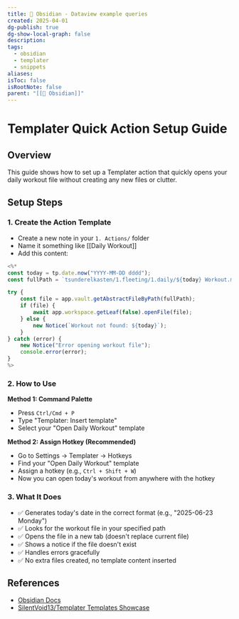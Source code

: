 ```yaml
---
title: 📔 Obsidian - Dataview example queries
created: 2025-04-01
dg-publish: true
dg-show-local-graph: false
description: 
tags:
  - obsidian
  - templater
  - snippets
aliases: 
isToc: false
isRootNote: false
parent: "[[📔 Obsidian]]"
---
```

# Templater Quick Action Setup Guide

## Overview
This guide shows how to set up a Templater action that quickly opens your daily workout file without creating any new files or clutter.

## Setup Steps

### 1. Create the Action Template
- Create a new note in your `1. Actions/` folder
- Name it something like [[Daily Workout]]
- Add this content:

```javascript
<%*
const today = tp.date.now("YYYY-MM-DD dddd");
const fullPath = `tsunderelkasten/1.fleeting/1.daily/${today} Workout.md`;

try {
    const file = app.vault.getAbstractFileByPath(fullPath);
    if (file) {
        await app.workspace.getLeaf(false).openFile(file);
    } else {
        new Notice(`Workout not found: ${today}`);
    }
} catch (error) {
    new Notice("Error opening workout file");
    console.error(error);
}
%>
```

### 2. How to Use
**Method 1: Command Palette**
- Press `Ctrl/Cmd + P`
- Type "Templater: Insert template"
- Select your "Open Daily Workout" template

**Method 2: Assign Hotkey (Recommended)**
- Go to Settings → Templater → Hotkeys
- Find your "Open Daily Workout" template
- Assign a hotkey (e.g., `Ctrl + Shift + W`)
- Now you can open today's workout from anywhere with the hotkey

### 3. What It Does
- ✅ Generates today's date in the correct format (e.g., "2025-06-23 Monday")
- ✅ Looks for the workout file in your specified path
- ✅ Opens the file in a new tab (doesn't replace current file)
- ✅ Shows a notice if the file doesn't exist
- ✅ Handles errors gracefully
- ✅ No extra files created, no template content inserted

## References
* [Obsidian Docs](https://docs.obsidian.md/Reference/TypeScript+API/Vault/getAbstractFileByPath)
* [SilentVoid13/Templater Templates Showcase](https://github.com/SilentVoid13/Templater/discussions/categories/templates-showcase?discussions_q=is%3Aopen+category%3A%22Templates+Showcase%22+sort%3Atop)
